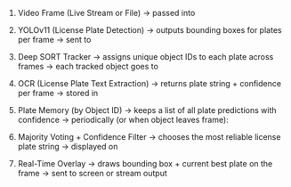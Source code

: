 1. Video Frame (Live Stream or File)
→ passed into

2. YOLOv11 (License Plate Detection)
→ outputs bounding boxes for plates per frame
→ sent to

3. Deep SORT Tracker
→ assigns unique object IDs to each plate across frames
→ each tracked object goes to

4. OCR (License Plate Text Extraction)
→ returns plate string + confidence per frame
→ stored in

5. Plate Memory (by Object ID)
→ keeps a list of all plate predictions with confidence
→ periodically (or when object leaves frame):

6. Majority Voting + Confidence Filter
→ chooses the most reliable license plate string
→ displayed on

7. Real-Time Overlay
→ draws bounding box + current best plate on the frame
→ sent to screen or stream output